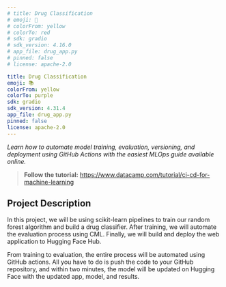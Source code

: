 ```yaml
---
# title: Drug Classification
# emoji: 💊
# colorFrom: yellow
# colorTo: red
# sdk: gradio
# sdk_version: 4.16.0
# app_file: drug_app.py
# pinned: false
# license: apache-2.0

title: Drug Classification
emoji: 📚
colorFrom: yellow
colorTo: purple
sdk: gradio
sdk_version: 4.31.4
app_file: drug_app.py
pinned: false
license: apache-2.0
---
```


*Learn how to automate model training, evaluation, versioning, and deployment using GitHub Actions with the easiest MLOps guide available online.*

> **Follow the tutorial:** https://www.datacamp.com/tutorial/ci-cd-for-machine-learning

## Project Description
In this project, we will be using scikit-learn pipelines to train our random forest algorithm and build a drug classifier. After training, we will automate the evaluation process using CML. Finally, we will build and deploy the web application to Hugging Face Hub. 

From training to evaluation, the entire process will be automated using GitHub actions. All you have to do is push the code to your GitHub repository, and within two minutes, the model will be updated on Hugging Face with the updated app, model, and results.

